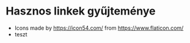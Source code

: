 # Hasznos linkek gyűjteménye

- Icons made by https://icon54.com/ from https://www.flaticon.com/
- teszt
